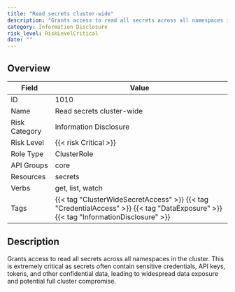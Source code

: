 ```yaml
---
title: "Read secrets cluster-wide"
description: "Grants access to read all secrets across all namespaces in the cluster. This is extremely critical as secrets often contain sensitive credentials, API keys, tokens, and other confidential data, leading to widespread data exposure and potential full cluster compromise."
category: Information Disclosure
risk_level: RiskLevelCritical
date: ""
---
```


## Overview

| Field         | Value                                                                                                                               |
| ------------- | ----------------------------------------------------------------------------------------------------------------------------------- |
| ID            | 1010                                                                                                                                |
| Name          | Read secrets cluster-wide                                                                                                           |
| Risk Category | Information Disclosure                                                                                                              |
| Risk Level    | {{< risk Critical >}}                                                                                                               |
| Role Type     | ClusterRole                                                                                                                         |
| API Groups    | core                                                                                                                                |
| Resources     | secrets                                                                                                                             |
| Verbs         | get, list, watch                                                                                                                    |
| Tags          | {{< tag "ClusterWideSecretAccess" >}} {{< tag "CredentialAccess" >}} {{< tag "DataExposure" >}} {{< tag "InformationDisclosure" >}} |

## Description

Grants access to read all secrets across all namespaces in the cluster. This is extremely critical as secrets often contain sensitive credentials, API keys, tokens, and other confidential data, leading to widespread data exposure and potential full cluster compromise.
